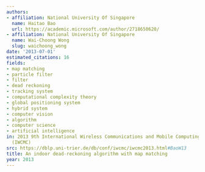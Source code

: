 ```yaml
---
authors:
- affiliation: National University Of Singapore
  name: Haitao Bao
  url: https://academic.microsoft.com/author/2718650620/
- affiliation: National University Of Singapore
  name: Wai-Choong Wong
  slug: waichoong_wong
date: '2013-07-01'
estimated_citations: 16
fields:
- map matching
- particle filter
- filter
- dead reckoning
- tracking system
- computational complexity theory
- global positioning system
- hybrid system
- computer vision
- algorithm
- computer science
- artificial intelligence
in: 2013 9th International Wireless Communications and Mobile Computing Conference
  (IWCMC)
src: https://dblp.uni-trier.de/db/conf/iwcmc/iwcmc2013.html#BaoW13
title: An indoor dead-reckoning algorithm with map matching
year: 2013
---
```

